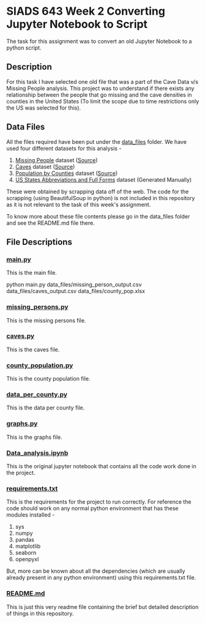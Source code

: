 # **SIADS 643 Week 2 Converting Jupyter Notebook to Script**
The task for this assignment was to convert an old Jupyter Notebook to a python script.

## Description
 For this task I have selected one old file that was a part of the Cave Data v/s Missing People analysis. This project was to understand if there exists any relationship between the people that go missing and the cave densities in counties in the United States (To limit the scope due to time restrictions only the US was selected for this).

## Data Files
All the files required have been put under the [data_files](data_files/.) folder. We have used four different datasets for this analysis - 

1. [Missing People](data_files/missing_person_output.csv) dataset ([Source](https://www.namus.gov/MissingPersons/Search#/results))
2. [Caves](data_files/caves_output.csv) dataset ([Source](https://cave-exploring.com/index.php/long-and-deep-caves-of-the-world/usa-long-caves-by-state/))
3. [Population by Counties](data_files/county_pop.xlsx) dataset ([Source](https://www2.census.gov/programs-surveys/popest/tables/2020-2023/counties/totals/co-est2023-pop.xlsx))
4. [US States Abbreviations and Full Forms](data_files/us_states.csv) dataset (Generated Manually)

These were obtained by scrapping data off of the web. The code for the scrapping (using BeautifulSoup in python) is not included in this repository as it is not relevant to the task of this week's assignment.

To know more about these file contents please go in the data_files folder and see the README.md file there. 

## File Descriptions
### [main.py](main.py)
This is the main file.

python main.py data_files/missing_person_output.csv data_files/caves_output.csv data_files/county_pop.xlsx

### [missing_persons.py](missing_persons.py)
This is the missing persons file.

### [caves.py](caves.py)
This is the caves file.

### [county_population.py](county_population.py)
This is the county population file.

### [data_per_county.py](data_per_county.py)
This is the data per county file.

### [graphs.py](graphs.py)
This is the graphs file.

### [Data_analysis.ipynb](Data_analysis.ipynb)
This is the original jupyter notebook that contains all the code work done in the project.

### [requirements.txt](requirements.txt)
This is the requirements for the project to run correctly. For reference the code should work on any normal python environment that has these modules installed - 
1. sys
2. numpy
3. pandas
4. matplotlib
5. seaborn
6. openpyxl

But, more can be known about all the dependencies (which are usually already present in any python environment) using this requirements.txt file.

### [README.md](README.md)
This is just this very readme file containing the brief but detailed description of things in this repository.
